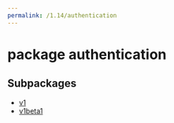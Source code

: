 ```yaml
---
permalink: /1.14/authentication
---
```


# package authentication



## Subpackages

* [v1](authentication-v1.md)
* [v1beta1](authentication-v1beta1.md)